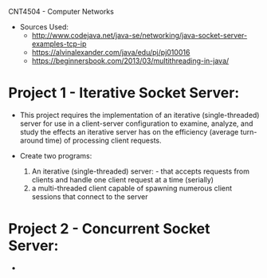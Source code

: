 CNT4504 - Computer Networks
  - Sources Used:
      - http://www.codejava.net/java-se/networking/java-socket-server-examples-tcp-ip
      - https://alvinalexander.com/java/edu/pj/pj010016
      - https://beginnersbook.com/2013/03/multithreading-in-java/

# Project 1 - Iterative Socket Server:
  - This project requires the implementation of an iterative (single-threaded) server for use in a client-server configuration to examine, analyze, and study the effects an iterative server has on the efficiency (average turn-around time) of processing client requests.
  
  - Create two programs:
      1) An iterative (single-threaded) server:
        -  that accepts requests from clients and handle one client request at a time (serially)
      3) a multi-threaded client capable of spawning numerous client sessions that connect to the server

# Project 2 - Concurrent Socket Server:
  - 
